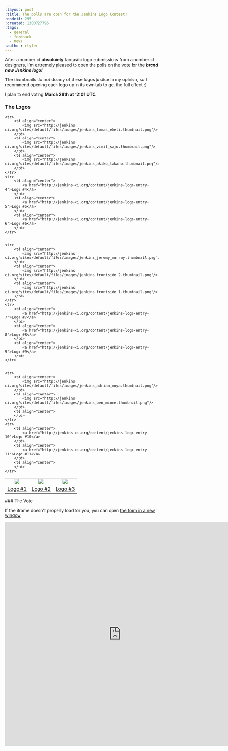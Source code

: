 ```yaml
---
:layout: post
:title: The polls are open for the Jenkins Logo Contest!
:nodeid: 295
:created: 1300727796
:tags:
  - general
  - feedback
  - news
:author: rtyler
---
```


After a number of **absolutely** fantastic logo submissions from a number of designers, I'm extremely pleased to open the polls on the vote for the **_brand new Jenkins logo!_**

The thumbnails do not do any of these logos justice in my opinion, so I recommend opening each logo up in its own tab to get the full effect :)

I plan to end voting **March 28th at 12:01 UTC**.

### The Logos

<table>
    <tr>
        <td align="center">
            <img src="http://jenkins-ci.org/sites/default/files/images/jenkins_matthias_cullman.thumbnail.png"/>
        </td>
        <td align="center">
            <img src="http://jenkins-ci.org/sites/default/files/images/jenkins_christopher_getschmann.thumbnail.png"/>
        </td>
        <td align="center">
            <img src="http://jenkins-ci.org/sites/default/files/images/jenkins_emily_bertelson.thumbnail.png"/>
        </td>
    </tr>
    <tr>
        <td align="center">
            <a href="http://jenkins-ci.org/content/jenkins-logo-entry-1">Logo #1</a>
        </td>
        <td align="center">
            <a href="http://jenkins-ci.org/content/jenkins-logo-entry-2">Logo #2</a>
        </td>
        <td align="center">
            <a href="http://jenkins-ci.org/content/jenkins-logo-entry-3">Logo #3</a>
        </td>
    </tr>

    <tr>
        <td align="center">
            <img src="http://jenkins-ci.org/sites/default/files/images/jenkins_tomas_ekeli.thumbnail.png"/>
        </td>
        <td align="center">
            <img src="http://jenkins-ci.org/sites/default/files/images/jenkins_vimil_saju.thumbnail.png"/>
        </td>
        <td align="center">
            <img src="http://jenkins-ci.org/sites/default/files/images/jenkins_akiko_takano.thumbnail.png"/>
        </td>
    </tr>
    <tr>
        <td align="center">
            <a href="http://jenkins-ci.org/content/jenkins-logo-entry-4">Logo #4</a>
        </td>
        <td align="center">
            <a href="http://jenkins-ci.org/content/jenkins-logo-entry-5">Logo #5</a>
        </td>
        <td align="center">
            <a href="http://jenkins-ci.org/content/jenkins-logo-entry-6">Logo #6</a>
        </td>
    </tr>


    <tr>
        <td align="center">
            <img src="http://jenkins-ci.org/sites/default/files/images/jenkins_jeremy_murray.thumbnail.png"/>
        </td>
        <td align="center">
            <img src="http://jenkins-ci.org/sites/default/files/images/jenkins_frontside_2.thumbnail.png"/>
        </td>
        <td align="center">
            <img src="http://jenkins-ci.org/sites/default/files/images/jenkins_frontside_1.thumbnail.png"/>
        </td>
    </tr>
    <tr>
        <td align="center">
            <a href="http://jenkins-ci.org/content/jenkins-logo-entry-7">Logo #7</a>
        </td>
        <td align="center">
            <a href="http://jenkins-ci.org/content/jenkins-logo-entry-8">Logo #8</a>
        </td>
        <td align="center">
            <a href="http://jenkins-ci.org/content/jenkins-logo-entry-9">Logo #9</a>
        </td>
    </tr>


    <tr>
        <td align="center">
            <img src="http://jenkins-ci.org/sites/default/files/images/jenkins_adrian_moya.thumbnail.png"/>
        </td>
        <td align="center">
            <img src="http://jenkins-ci.org/sites/default/files/images/jenkins_ben_minne.thumbnail.png"/>
        </td>
        <td align="center">
        </td>
    </tr>
    <tr>
        <td align="center">
            <a href="http://jenkins-ci.org/content/jenkins-logo-entry-10">Logo #10</a>
        </td>
        <td align="center">
            <a href="http://jenkins-ci.org/content/jenkins-logo-entry-11">Logo #11</a>
        </td>
        <td align="center">
        </td>
    </tr>

</table>
<!--break-->
### The Vote

If the iframe doesn't properly load for you, you can open [the form in a new window](https://spreadsheets.google.com/viewform?formkey=dE9GNlpNbVEwa0VPZHl1TkJCaUI1Z2c6MQ)

<iframe src="https://spreadsheets.google.com/embeddedform?formkey=dE9GNlpNbVEwa0VPZHl1TkJCaUI1Z2c6MQ" width="760" height="734" frameborder="0" marginheight="0" marginwidth="0">Loading...</iframe>
